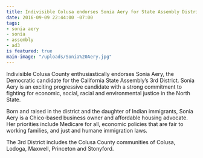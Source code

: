 ```yaml
---
title: Indivisible Colusa endorses Sonia Aery for State Assembly District 3
date: 2016-09-09 22:44:00 -07:00
tags:
- sonia aery
- sonia
- assembly
- ad3
is featured: true
main-image: "/uploads/Sonia%20Aery.jpg"
---
```


Indivisible Colusa County enthusiastically endorses Sonia Aery, the Democratic candidate for the California State Assembly’s 3rd District. Sonia Aery is an exciting progressive candidate with a strong commitment to fighting for economic, social, racial and environmental justice in the North State. 

Born and raised in the district and the daughter of Indian immigrants, Sonia Aery is a Chico-based business owner and affordable housing advocate. Her priorities include Medicare for all, economic policies that are fair to working families, and just and humane immigration laws.

The 3rd District includes the Colusa County communities of Colusa, Lodoga, Maxwell, Princeton and Stonyford.